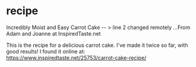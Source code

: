 # recipe
Incredibly Moist and Easy Carrot Cake  -- > line 2 changed remotely
...From Adam and Joanne at InspiredTaste.net 

This is the recipe for a delicious carrot cake. I've made it twice so far, with good results!
I found it online at: https://www.inspiredtaste.net/25753/carrot-cake-recipe/
